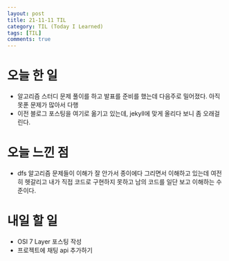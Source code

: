 ```yaml
---
layout: post
title: 21-11-11 TIL
category: TIL (Today I Learned)
tags: [TIL]
comments: true
---
```


# 오늘 한 일
- 알고리즘 스터디 문제 풀이를 하고 발표를 준비를 했는데 다음주로 밀어졌다. 아직 못푼 문제가 많아서 다행
- 이전 블로그 포스팅을 여기로 옮기고 있는데, jekyll에 맞게 올리다 보니 좀 오래걸린다. 

# 오늘 느낀 점 
- dfs 알고리즘 문제들이 이해가 잘 안가서 종이에다 그리면서 이해하고 있는데 여전히 헷갈리고 내가 직접 코드로 구현하지 못하고 남의 코드를 일단 보고 이해하는 수준이다. 

# 내일 할 일 
- OSI 7 Layer 포스팅 작성
- 프로젝트에 채팅 api 추가하기